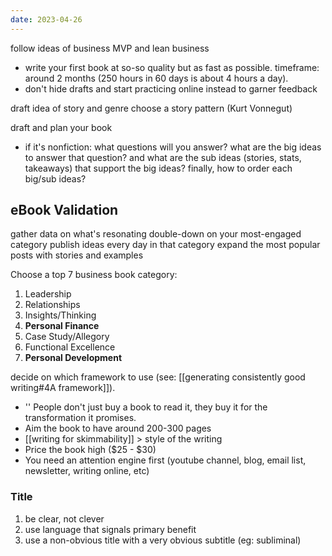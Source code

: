 ```yaml
---
date: 2023-04-26
---
```

follow ideas of business MVP and lean business
- write your first book at so-so quality but as fast as possible. timeframe: around 2 months (250 hours in 60 days is about 4 hours a day).
- don't hide drafts and start practicing online instead to garner feedback

draft idea of story and genre
choose a story pattern (Kurt Vonnegut)

draft and plan your book
- if it's nonfiction: what questions will you answer? what are the big ideas to answer that question? and what are the sub ideas (stories, stats, takeaways) that support the big ideas? finally, how to order each big/sub ideas?

## eBook Validation
gather data on what's resonating
double-down on your most-engaged category
publish ideas every day in that category
expand the most popular posts with stories and examples

Choose a top 7 business book category:
1. Leadership
2. Relationships
3. Insights/Thinking
4. **Personal Finance**
5. Case Study/Allegory
6. Functional Excellence
7. **Personal Development**

decide on which framework to use (see: [[generating consistently good writing#4A framework]]).
- '' People don't just buy a book to read it, they buy it for the transformation it promises.
- Aim the book to have around 200-300 pages
- [[writing for skimmability]] > style of the writing
- Price the book high ($25 - $30)
- You need an attention engine first (youtube channel, blog, email list, newsletter, writing online, etc)

### Title
1. be clear, not clever
2. use language that signals primary benefit
3. use a non-obvious title with a very obvious subtitle (eg: subliminal)
